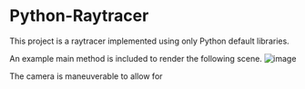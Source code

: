# Python-Raytracer
This project is a raytracer implemented using only Python default libraries.

An example main method is included to render the following scene. 
![image](https://github.com/grahamasam/Python-Raytracer/assets/107145436/9417a08d-c806-46d9-b7d4-6382a476aed3)

The camera is maneuverable to allow for 
